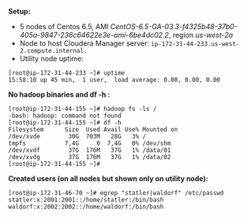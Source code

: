 **Setup:**
  * 5 nodes of Centos 6.5, AMI _CentOS-6.5-GA-03.3-f4325b48-37b0-405a-9847-236c64622e3e-ami-6be4dc02.2_, region _us-west-2a_
  * Node to host Cloudera Manager server: `ip-172-31-44-233.us-west-2.compute.internal.`
  * Utility node uptime:
  
  ```
  [root@ip-172-31-44-233 ~]# uptime
  15:58:10 up 45 min,  1 user,  load average: 0.00, 0.00, 0.00
  ```
  
**No hadoop binaries and df -h :**
  
```
[root@ip-172-31-44-155 ~]# hadoop fs -ls /
-bash: hadoop: command not found
[root@ip-172-31-44-155 ~]# df -h
Filesystem      Size  Used Avail Use% Mounted on
/dev/xvde        30G  703M   28G   3% /
tmpfs           7,4G     0  7,4G   0% /dev/shm
/dev/xvdf        37G  176M   37G   1% /data/01
/dev/xvdg        37G  176M   37G   1% /data/02
[root@ip-172-31-44-155 ~]#
```
  
**Created users (on all nodes but shown only on utility node):**
  
```
[root@ip-172-31-46-70 ~]# egrep "statler|waldorf" /etc/passwd 
statler:x:2001:2001::/home/statler:/bin/bash
waldorf:x:2002:2002::/home/waldorf:/bin/bash
```

